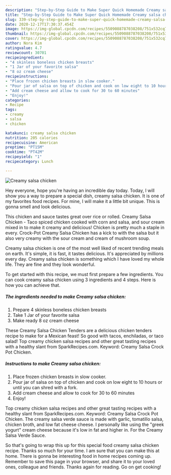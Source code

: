 ```yaml
---
description: "Step-by-Step Guide to Make Super Quick Homemade Creamy salsa chicken"
title: "Step-by-Step Guide to Make Super Quick Homemade Creamy salsa chicken"
slug: 339-step-by-step-guide-to-make-super-quick-homemade-creamy-salsa-chicken
date: 2020-12-17T17:30:37.454Z
image: https://img-global.cpcdn.com/recipes/5509088787038208/751x532cq70/creamy-salsa-chicken-recipe-main-photo.jpg
thumbnail: https://img-global.cpcdn.com/recipes/5509088787038208/751x532cq70/creamy-salsa-chicken-recipe-main-photo.jpg
cover: https://img-global.cpcdn.com/recipes/5509088787038208/751x532cq70/creamy-salsa-chicken-recipe-main-photo.jpg
author: Nora Kim
ratingvalue: 4.7
reviewcount: 30701
recipeingredient:
- "4 skinless boneless chicken breasts"
- "1 Jar of your favorite salsa"
- "8 oz cream cheese"
recipeinstructions:
- "Place frozen chicken breasts in slow cooker."
- "Pour jar of salsa on top of chicken and cook on low eight to 10 hours or until you can shred with a fork."
- "Add cream cheese and allow to cook for 30 to 60 minutes"
- "Enjoy!"
categories:
- Recipe
tags:
- creamy
- salsa
- chicken

katakunci: creamy salsa chicken 
nutrition: 205 calories
recipecuisine: American
preptime: "PT15M"
cooktime: "PT42M"
recipeyield: "1"
recipecategory: Lunch

---
```



![Creamy salsa chicken](https://img-global.cpcdn.com/recipes/5509088787038208/751x532cq70/creamy-salsa-chicken-recipe-main-photo.jpg)

Hey everyone, hope you're having an incredible day today. Today, I will show you a way to prepare a special dish, creamy salsa chicken. It is one of my favorites food recipes. For mine, I will make it a little bit unique. This is gonna smell and look delicious.

This chicken and sauce tastes great over rice or rolled. Creamy Salsa Chicken - Taco spiced chicken cooked with corn and salsa, and sour cream mixed in to make it creamy and delicious! Chicken is pretty much a staple in every. Crock-Pot Creamy Salsa Chicken has a kick to with the salsa but it also very creamy with the sour cream and cream of mushroom soup.

Creamy salsa chicken is one of the most well liked of recent trending meals on earth. It's simple, it is fast, it tastes delicious. It's appreciated by millions every day. Creamy salsa chicken is something which I have loved my whole life. They are fine and they look wonderful.


To get started with this recipe, we must first prepare a few ingredients. You can cook creamy salsa chicken using 3 ingredients and 4 steps. Here is how you can achieve that.

<!--inarticleads1-->

##### The ingredients needed to make Creamy salsa chicken:

1. Prepare 4 skinless boneless chicken breasts
1. Take 1 Jar of your favorite salsa
1. Make ready 8 oz cream cheese


These Creamy Salsa Chicken Tenders are a delicious chicken tenders recipe to make for a Mexican feast! So good with tacos, enchiladas, or taco salad! Top creamy chicken salsa recipes and other great tasting recipes with a healthy slant from SparkRecipes.com. Keyword: Creamy Salsa Crock Pot Chicken. 

<!--inarticleads2-->

##### Instructions to make Creamy salsa chicken:

1. Place frozen chicken breasts in slow cooker.
1. Pour jar of salsa on top of chicken and cook on low eight to 10 hours or until you can shred with a fork.
1. Add cream cheese and allow to cook for 30 to 60 minutes
1. Enjoy!


Top creamy chicken salsa recipes and other great tasting recipes with a healthy slant from SparkRecipes.com. Keyword: Creamy Salsa Crock Pot Chicken. The creamy salsa verde sauce is made with garlic, tomatillo salsa, chicken broth, and low fat cheese cheese. I personally like using the &#34;greek yogurt&#34; cream cheese because it&#39;s low in fat and higher in. For the Creamy Salsa Verde Sauce. 

So that's going to wrap this up for this special food creamy salsa chicken recipe. Thanks so much for your time. I am sure that you can make this at home. There is gonna be interesting food in home recipes coming up. Remember to save this page in your browser, and share it to your loved ones, colleague and friends. Thanks again for reading. Go on get cooking!
